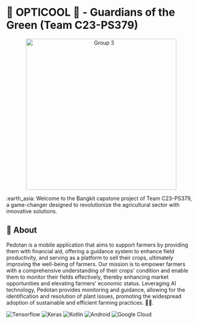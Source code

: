 # 🌱 OPTICOOL 🌿 - Guardians of the Green (Team C23-PS379)

<p align="center">
  <img src="https://github.com/akbarsigit/Pedotan/assets/69757628/34a01426-9dd1-4b3f-8df0-69d64ba56388" alt="Group 3" width="400" height="400">
</p>
:earth_asia: Welcome to the Bangkit capstone project of Team C23-PS379, a game-changer designed to revolutionize the agricultural sector with innovative solutions.

## 🎯 About 
Pedotan is a mobile application that aims to support farmers by providing them with financial aid, offering a guidance system to enhance field productivity, and serving as a platform to sell their crops, ultimately improving the well-being of farmers. Our mission is to empower farmers with a comprehensive understanding of their crops' condition and enable them to monitor their fields effectively, thereby enhancing market opportunities and elevating farmers' economic status. Leveraging AI technology, Pedotan provides monitoring and guidance, allowing for the identification and resolution of plant issues, promoting the widespread adoption of sustainable and efficient farming practices. 🧪🔬.


![Tensorflow](https://img.shields.io/badge/TensorFlow-FF6F00?style=for-the-badge&logo=tensorflow&logoColor=white)
![Keras](https://img.shields.io/badge/Keras-FF0000?style=for-the-badge&logo=keras&logoColor=white)
![Kotlin](https://img.shields.io/badge/Kotlin-0095D5?&style=for-the-badge&logo=kotlin&logoColor=white)
![Android](https://img.shields.io/badge/Android-3DDC84?style=for-the-badge&logo=android&logoColor=white)
![Google Cloud](https://img.shields.io/badge/Google_Cloud-4285F4?style=for-the-badge&logo=google-cloud&logoColor=white)
